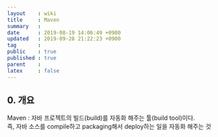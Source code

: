 ```yaml
---
layout    : wiki
title     : Maven
summary   : 
date      : 2019-08-19 14:06:49 +0900
updated   : 2019-09-28 21:22:23 +0900
tag       : 
public    : true
published : true
parent    : 
latex     : false
---
```


## 0. 개요
Maven : 자바 프로젝트의 빌드(build)를 자동화 해주는 툴(build tool)이다.  
즉, 자바 소스를 compile하고 packaging해서 deploy하는 일을 자동화 해주는 것

